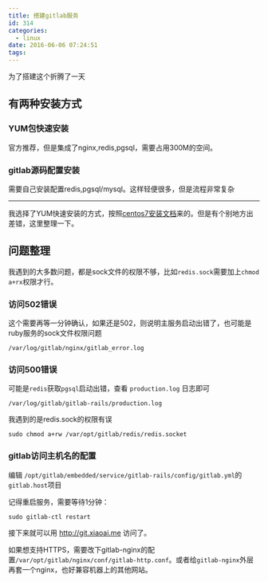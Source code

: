 ```yaml
---
title: 搭建gitlab服务
id: 314
categories:
  - linux
date: 2016-06-06 07:24:51
tags:
---
```


为了搭建这个折腾了一天

## 有两种安装方式

### YUM包快速安装

官方推荐，但是集成了nginx,redis,pgsql，需要占用300M的空间。

### gitlab源码配置安装

需要自己安装配置redis,pgsql/mysql。这样轻便很多，但是流程非常复杂

* * *

我选择了YUM快速安装的方式，按照[centos7安装文档](https://about.gitlab.com/downloads/#centos7)来的。但是有个别地方出差错，这里整理一下。

## 问题整理

我遇到的大多数问题，都是sock文件的权限不够，比如`redis.sock`需要加上`chmod a+rx`权限才行。

### 访问502错误

这个需要再等一分钟确认，如果还是502，则说明主服务启动出错了，也可能是ruby服务的sock文件权限问题

```
/var/log/gitlab/nginx/gitlab_error.log
```

### 访问500错误

可能是`redis`获取`pgsql`启动出错，查看 `production.log` 日志即可

```
/var/log/gitlab/gitlab-rails/production.log
```

我遇到的是redis.sock的权限有误

```
sudo chmod a+rw /var/opt/gitlab/redis/redis.socket
```

### gitlab访问主机名的配置

编辑 `/opt/gitlab/embedded/service/gitlab-rails/config/gitlab.yml`的`gitlab.host`项目

记得重启服务，需要等待1分钟：

```
sudo gitlab-ctl restart
```

接下来就可以用 http://git.xiaoai.me 访问了。

如果想支持HTTPS，需要改下gitlab-nginx的配置`/var/opt/gitlab/nginx/conf/gitlab-http.conf`。或者给`gitlab-nginx`外层再套一个nginx，也好兼容机器上的其他网站。

